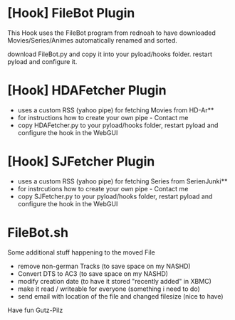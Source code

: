 [Hook] FileBot Plugin
==============
This Hook uses the FileBot program from rednoah to have downloaded Movies/Series/Animes automatically renamed and sorted.

download FileBot.py and copy it into your pyload/hooks folder.
restart pyload and configure it.


[Hook] HDAFetcher Plugin
==============
 - uses a custom RSS (yahoo pipe) for fetching Movies from HD-Ar**
 - for instructions how to create your own pipe - Contact me
 - copy HDAFetcher.py to your pyload/hooks folder, restart pyload and configure the hook in the WebGUI

[Hook] SJFetcher Plugin
==============
 - uses a custom RSS (yahoo pipe) for fetching Series from SerienJunki**
 - for instrcutions how to create your own pipe - Contact me
 - copy SJFetcher.py to your pyload/hooks folder, restart pyload and configure the hook in the WebGUI

FileBot.sh
==============
Some additional stuff happening to the moved File
 - remove non-german Tracks (to save space on my NASHD)
 - Convert DTS to AC3 (to save space on my NASHD)
 - modify creation date (to have it stored "recently added" in XBMC)
 - make it read / writeable for everyone (something i need to do)
 - send email with location of the file and changed filesize (nice to have)

Have fun
Gutz-Pilz
